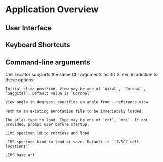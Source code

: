 # Application Overview

## User Interface

## Keyboard Shortcuts

## Command-line arguments

Cell Locator supports the same CLI arguments as 3D Slicer, in addition to these options:

```{option} --reference-view <view>
Initial slice position. View may be one of `Axial`, `Coronal`, `Saggital`. Default value is `Coronal`
```

```{option} --view-angle <angle>
View angle in degrees; specifies an angle from --reference-view.
```

```{option} --annotation-file <path>
Path to an existing annotation file to be immediately loaded.
```

```{option} --atlas-type <type>
The atlas type to load. Type may be one of `ccf`, `mni`. If not provided, prompt user before startup.
```

```{option} --lims-specimen-id <id>
LIMS specimen id to retrieve and load
```

```{option} --lims-specimen-kind <kind>
LIMS specimen kind to load or save. Default is `'IVSCC cell locations'`
```

```{option} --lims-base-url <url>
LIMS base url
```
